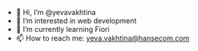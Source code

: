 - 👋 Hi, I’m @yevavakhtina
- 👀 I’m interested in web development
- 🌱 I’m currently learning Fiori
- 📫 How to reach me: yeva.vakhtina@hansecom.com

<!---
yevavakhtina/yevavakhtina is a ✨ special ✨ repository because its `README.md` (this file) appears on your GitHub profile.
You can click the Preview link to take a look at your changes.
--->
